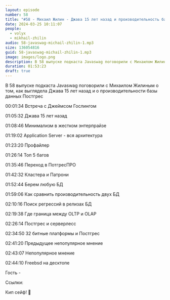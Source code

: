 ```yaml
---
layout: episode
number: 58
title: "#58 - Михаил Жилин - Джава 15 лет назад и производительность базы данных Постгрес"
date: 2024-03-25 10:11:07
people:
  - volyx
  - mikhail-zhilin
audio: 58-javaswag-michail-zhilin-1.mp3
size: 136054816       
guid: 58-javaswag-michail-zhilin-1.mp3
image: images/logo.png
description: В 58 выпуске подкаста Javaswag поговорили с Михаилом Жилиным о том, как выглядела Джава 15 лет назад и о производительности базы данных Постгрес
duration: 01:53:23
draft: true
---
```


В 58 выпуске подкаста Javaswag поговорили с Михаилом Жилиным о том, как выглядела Джава 15 лет назад и о производительности базы данных Постгрес


00:01:34 Встреча с Джеймсом Гослингом

01:05:32 Джава 15 лет назад	 

01:08:46 Минимализм в жестком энтерпрайзе	

01:19:02 Application Server - вся архитектура	

01:23:20 Профайлер	 

01:26:14 Топ 5 багов 	

01:35:46 Переход в ПотгресПРО	

01:42:32 Кластера и Патрони	 

01:52:44 Берем любую БД	 

01:59:06 Как сравнить производительность двух БД	

02:10:16 Поиск регрессий в релизах БД	

02:19:38 Где граница между OLTP и OLAP	

02:26:14 Постгрес и серверлесс	 

02:34:50 32 битные платформы и Постгрес	 

02:41:20 Предыдущее непопулярное мнение	 

02:43:07 Непопулярное мнение	 

02:44:10 Freebsd на десктопе	 


Гость - 

Ссылки:



Кип сейф! 🖖
